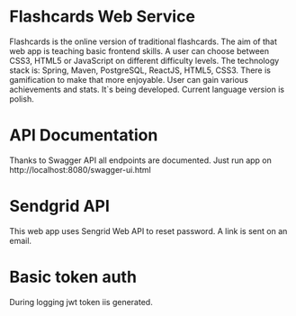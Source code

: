 <h1>Flashcards Web Service</h1>
Flashcards is the online version of traditional flashcards. The aim of that web app is teaching basic frontend skills.
A user can choose between CSS3, HTML5 or JavaScript on different difficulty levels.
The technology stack is: Spring, Maven, PostgreSQL, ReactJS, HTML5, CSS3. 
There is gamification to make that more enjoyable. User can gain various achievements and stats.
It`s being developed. Current language version is polish.

<h1>API Documentation</h1>
Thanks to Swagger API  all endpoints are documented. Just run app on http://localhost:8080/swagger-ui.html

<h1>Sendgrid API</h1>
This web app uses Sengrid Web API to reset password. A link is sent on an email.

<h1>Basic token auth</h1>
During logging jwt token iis generated.
